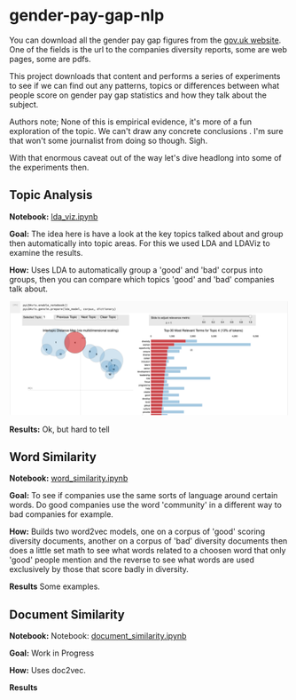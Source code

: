 # gender-pay-gap-nlp

You can download all the gender pay gap figures from the [gov.uk website](https://gender-pay-gap.service.gov.uk/viewing/download). One of the fields is the url to the companies diversity reports, some are web pages, some are pdfs.

This project downloads that content and performs a series of experiments to see if we can find out any patterns, topics or differences between what people score on gender pay gap statistics and how they talk about the subject.

Authors note; None of this is empirical evidence, it's more of a fun exploration of the topic. We can't draw any concrete conclusions . I'm sure that won't some journalist from doing so though. Sigh.

With that enormous caveat out of the way let's dive headlong into some of the experiments then.


## Topic Analysis

**Notebook:** [lda_viz.ipynb](notebooks/lda_viz.ipynb)

**Goal:** The idea here is have a look at the key topics talked about and group then automatically into topic areas. For this we used LDA and LDAViz to examine the results.

**How:**
Uses LDA to automatically group a 'good' and 'bad' corpus into groups, then you can compare which topics 'good' and 'bad' companies talk about.

![LDA Viz](images/ldaviz1.png)

**Results:**
Ok, but hard to tell

## Word Similarity

**Notebook:** [word_similarity.ipynb](notebooks/word_similarity.ipynb)


**Goal:** To see if companies use the same sorts of language around certain words. Do good companies use the word 'community' in a different way to bad companies for example.

**How:** Builds two word2vec models, one on a corpus of 'good' scoring diversity documents, another on a corpus of 'bad' diversity documents then does a little set math to see what words related to a choosen word that only 'good' people mention and the reverse to see what words are used exclusively by those that score badly in diversity.

**Results**
Some examples.


## Document Similarity

**Notebook:** Notebook: [document_similarity.ipynb](notebooks/document_similarity.ipynb)

**Goal:**
Work in Progress

**How:**
Uses doc2vec.

**Results**
